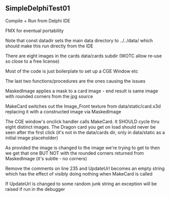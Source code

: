 ## SimpleDelphiTest01

Compile + Run from Delphi IDE

FMX for eventual portability

Note that const datadir sets the main data directory to ../../data/ which should make this run directly from the IDE

There are eight images in the cards data/cards subdir (WOTC allow re-use so close to a free license)

Most of the code is just boilerplate to set up a CGE Window etc

The last two functions/procedures are the ones causing the issues

MaskedImage applies a mask to a card image - end result is same image with rounded corners from the jpg source

MakeCard switches out the Image_Front texture from data/static/card.x3d replacing it with a constructed image via MaskedImage

The CGE window's onclick handler calls MakeCard. It SHOULD cycle thru eight distinct images. The Dragon card you get on load should never be seen after the first click (it's not in the data/cards dir, only in data/static as a initial image placeholder)

As provided the image is changed to the image we're trying to get to then we get that one BUT NOT with the rounded corners returned from MaskedImage (it's subtle - no corners)

Remove the comments on line 235 and UpdateUrl becomes an empty string which has the effect of visibly doing nothing when MakeCard is called

If UpdateUrl is changed to some random junk string an exception will be raised if run in the debugger

